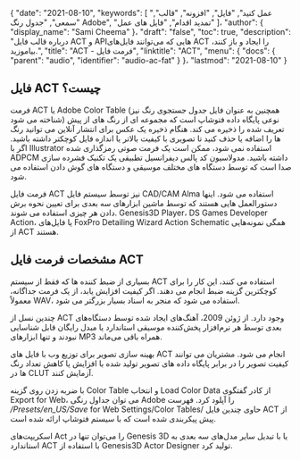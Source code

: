 {
  "date": "2021-08-10",
  "keywords": [
"عمل کنید",
"فایل",
"افزونه",
"قالب",
"سمعی",
"جدول رنگ Adobe",
"تمدید اقدام",
"فایل های عمل"
]،
  "author": {
    "display_name": "Sami Cheema"
}،
  "draft": "false",
  "toc": true,
  "description": "درباره قالب فایل ACT و APIهایی که می‌توانند فایل‌های ACT را ایجاد و باز کنند، بیاموزید.",
  "title": "ACT - فرمت فایل",
  "linktitle": "ACT",
  "menu": {
    "docs": {
      "parent": "audio",
      "identifier": "audio-ac-fat"
}
}،
  "lastmod": "2021-08-10"
}

## فایل ACT چیست؟ ##

فرمت ACT یا Adobe Color Table (همچنین به عنوان فایل جدول جستجوی رنگ نیز شناخته می شود) نوعی پایگاه داده فتوشاپ است که مجموعه ای از رنگ های از پیش تعریف شده را ذخیره می کند. هنگام ذخیره یک عکس برای انتشار آنلاین می توانید رنگ ها را اضافه یا حذف کنید تا تصویری با کیفیت بالاتر یا اندازه فایل کوچکتر داشته باشید. اگر با Illustrator استفاده نمی شود، ممکن است یک فرمت صوتی رمزگذاری شده ADPCM داشته باشید. مدولاسیون کد پالس دیفرانسیل تطبیقی یک تکنیک فشرده سازی صدا است که توسط دستگاه های مختلف موسیقی و دستگاه های گوش دادن استفاده می شود.

فرمت فایل ACT نیز توسط سیستم فایل CAD/CAM Alma استفاده می شود. اینها دستورالعمل هایی هستند که توسط ماشین ابزارهای سه بعدی برای تعیین نحوه برش دادن هر چیزی استفاده می شوند. Genesis3D Player، DS Games Developer Action، یا فایل‌های FoxPro Detailing Wizard Action Schematic همگی نمونه‌هایی از ACT هستند.

## مشخصات فرمت فایل ACT

بسیاری از ضبط کننده ها که فقط از سیستم ACT استفاده می کنند، این کار را برای کوچکترین گزینه ضبط انجام می دهند. اگر کیفیت افزایش یابد، از یک فرمت جداگانه، معمولاً WAV، استفاده می شود که منجر به اسناد بسیار بزرگتر می شود.

چندین نسل از ACT وجود دارد. از ژوئن 2009، آهنگ‌های ایجاد شده توسط دستگاه‌های بعدی توسط هر نرم‌افزار پخش‌کننده موسیقی استاندارد یا مبدل رایگان قابل شناسایی نبودند و تنها ابزارهای MP3 همراه باقی می‌ماند.

بهینه سازی تصویر برای توزیع وب با فایل های ACT انجام می شود. مشتریان می توانند کیفیت تصویر را در برابر پایگاه داده های تصویر تولید شده با افزایش یا کاهش تعداد رنگ ها در CLUT آزمایش کنند.

با ضربه زدن روی گزینه Color Table و انتخاب Load Color Data از کادر گفتگوی Export for Web، می توان جداول رنگی Adobe را آپلود کرد. فهرست */Presets/en_US/Save* for Web Settings/Color Tables/ حاوی چندین فایل ACT از پیش پیکربندی شده است که با سیستم فتوشاپ ارائه شده است.

اسکریپت‌های Act را می‌توان تنها در Genesis 3D یا با تبدیل سایر مدل‌های سه بعدی به استاندارد ACT با استفاده از Genesis3D Actor Designer تولید کرد.

